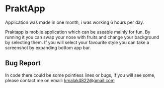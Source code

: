# PraktApp
Application was made in one month, i was working 6 hours per day. 

Praktapp is mobile application which can be useable mainly for fun. By running it you can swap your nose with fruits and change your background by selecting them.
If you will select your favourite style you can take a screenshot by expanding bottom app bar.

## Bug Report
In code there could  be some pointless lines or bugs, if you will see some, please contact me on email: kmalak4822@gmail.com

